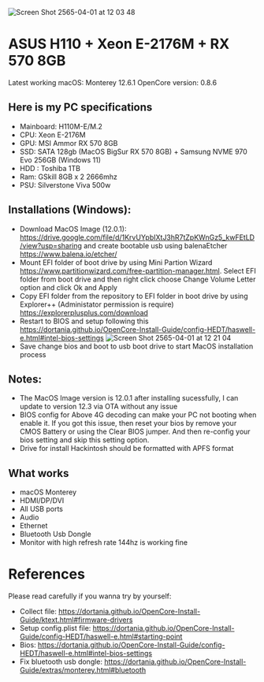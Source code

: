 ![Screen Shot 2565-04-01 at 12 03 48](https://user-images.githubusercontent.com/43199445/161198228-d321dda5-2876-49d1-9d82-17700ddab588.png)



# ASUS H110 + Xeon E-2176M + RX 570 8GB
Latest working macOS: Monterey 12.6.1
OpenCore version: 0.8.6

## Here is my PC specifications
  - Mainboard: H110M-E/M.2
  - CPU: Xeon E-2176M
  - GPU: MSI Ammor RX 570 8GB
  - SSD: SATA 128gb (MacOS BigSur RX 570 8GB) + Samsung NVME 970 Evo 256GB (Windows 11)
  - HDD : Toshiba 1TB
  - Ram: GSkill 8GB x 2 2666mhz
  - PSU: Silverstone Viva 500w

## Installations (Windows):
  - Download MacOS Image (12.0.1): https://drive.google.com/file/d/1KrvUYpbIXtJ3hR7tZpKWnGz5_kwFEtLD/view?usp=sharing and create bootable usb using balenaEtcher https://www.balena.io/etcher/
  - Mount EFI folder of boot drive by using Mini Partion Wizard https://www.partitionwizard.com/free-partition-manager.html. Select EFI folder from boot drive and then right click choose Change Volume Letter option and click Ok and Apply
  - Copy EFI folder from the repository to EFI folder in boot drive by using Explorer++ (Administator permission is require) https://explorerplusplus.com/download
  - Restart to BIOS and setup following this https://dortania.github.io/OpenCore-Install-Guide/config-HEDT/haswell-e.html#intel-bios-settings  ![Screen Shot 2565-04-01 at 12 21 04](https://user-images.githubusercontent.com/43199445/161199876-94898eb0-7311-47e4-afa6-a884343dee14.png)
  - Save change bios and boot to usb boot drive to start MacOS installation process

## Notes:
- The MacOS Image version is 12.0.1 after installing sucessfully, I can update to version 12.3 via OTA without any issue
- BIOS config for Above 4G decoding can make your PC not booting when enable it. If you got this issue, then reset your bios by remove your CMOS Battery or using the Clear BIOS jumper. And then re-config your bios setting and skip this setting option.
- Drive for install Hackintosh should be formatted with APFS format

## What works
- macOS Monterey
- HDMI/DP/DVI
- All USB ports
- Audio
- Ethernet
- Bluetooth Usb Dongle
- Monitor with high refresh rate 144hz is working fine

# References
Please read carefully if you wanna try by yourself:
- Collect file: https://dortania.github.io/OpenCore-Install-Guide/ktext.html#firmware-drivers
- Setup config.plist file: https://dortania.github.io/OpenCore-Install-Guide/config-HEDT/haswell-e.html#starting-point
- Bios: https://dortania.github.io/OpenCore-Install-Guide/config-HEDT/haswell-e.html#intel-bios-settings
- Fix bluetooth usb dongle: https://dortania.github.io/OpenCore-Install-Guide/extras/monterey.html#bluetooth 

